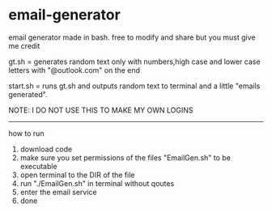 # email-generator
email generator made in bash. free to modify and share but you must give me credit

gt.sh = generates random text only with numbers,high case and lower case letters with "@outlook.com" on the end

start.sh = runs gt.sh and outputs random text to terminal and a little "emails generated".

NOTE: I DO NOT USE THIS TO MAKE MY OWN LOGINS

----------------------------------------------
how to run 

1. download code
2. make sure you set permissions of the files "EmailGen.sh" to be executable
3. open terminal to the DIR of the file
4. run "./EmailGen.sh" in terminal without qoutes
5. enter the email service
6. done
